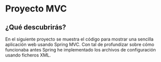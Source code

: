 # Proyecto MVC
## ¿Qué descubrirás?
En el siguiente proyecto se muestra el código para mostrar una sencilla aplicación web usando Spring MVC. Con tal de profundizar sobre cómo funcionaba antes Spring he implementado los archivos de configuración usando ficheros XML.
